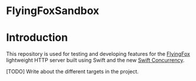 # FlyingFoxSandbox

# Introduction

This repository is used for testing and developing features for the [FlyingFox](https://github.com/swhitty/FlyingFox) lightweight HTTP server built using Swift and the new [Swift Concurrency](https://docs.swift.org/swift-book/LanguageGuide/Concurrency.html).

[TODO] Write about the different targets in the project.

